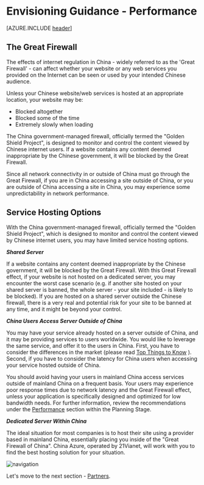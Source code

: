 <properties
	pageTitle="Global Customer Playbook envisioning-guidance-parity"
	description="Global Customer Playbook envisioning-guidance-parity"
	services="global-customer-playbook"
	documentationCenter=""
	authors="jtong"
	manager="edwinc"
	editor=""
	tags="global-customer-playbook"/>

<tags
	ms.service="global-customer-playbook"
	ms.workload=""
	ms.tgt_pltfrm=""
	ms.devlang="na"
	ms.topic="article"
	ms.date="11/21/2016"
	wacn.date="11/21/2016"
	wacn.lang=”en”
	ms.author="jtong"/>


# Envisioning Guidance - Performance

[AZURE.INCLUDE [header](../envisioning-guidance.md)]

## The Great Firewall

The effects of internet regulation in China - widely referred to as the 'Great Firewall' - can affect whether your website or any web services you provided on the Internet can be seen or used by your intended Chinese audience.

Unless your Chinese website/web services is hosted at an appropriate location, your website may be:

- Blocked altogether
- Blocked some of the time
- Extremely slowly when loading
 
The China government-managed firewall, officially termed the "Golden Shield Project", is designed to monitor and control the content viewed by Chinese internet users. If a website contains any content deemed inappropriate by the Chinese government, it will be blocked by the Great Firewall.
 
Since all network connectivity in or outside of China must go through the Great Firewall, if you are in China accessing a site outside of China, or you are outside of China accessing a site in China, you may experience some unpredictability in network performance.

## Service Hosting Options

With the China government-managed firewall, officially termed the "Golden Shield Project", which is designed to monitor and control the content viewed by Chinese internet users, you may have limited service hosting options.

_**Shared Server**_
 
If a website contains any content deemed inappropriate by the Chinese government, it will be blocked by the Great Firewall. With this Great Firewall effect, if your website is not hosted on a dedicated server, you may encounter the worst case scenario (e.g. if another site hosted on your shared server is banned, the whole server - your site included - is likely to be blocked). If you are hosted on a shared server outside the Chinese firewall, there is a very real and potential risk for your site to be banned at any time, and it might be beyond your control.
 
_**China Users Access Server Outside of China**_
 
You may have your service already hosted on a server outside of China, and it may be providing services to users worldwide. You would like to leverage the same service, and offer it to the users in China. First, you have to consider the differences in the market (please read [Top Things to Know](/solutions/global-customer/top-things-to-know/) ). Second, if you have to consider the latency for China users when accessing your service hosted outside of China.
 
You should avoid having your users in mainland China access services outside of mainland China on a frequent basis. Your users may experience poor response times due to network latency and the Great Firewall effect, unless your application is specifically designed and optimized for low bandwidth needs. For further information, review the recommendations under the [Performance](/solutions/global-customer/planning/guidance/performance/) section within the Planning Stage.
 
_**Dedicated Server Within China**_
 
The ideal situation for most companies is to host their site using a provider based in mainland China, essentially placing you inside of the "Great Firewall of China". China Azure, operated by 21Vianet, will work with you to find the best hosting solution for your situation.

![navigation](/solutions/global-customer/media/navigation.png)

Let's move to the next section - [Partners](/solutions/global-customer/envisioning/guidance/partners/).
